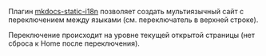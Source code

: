 
Плагин [mkdocs-static-i18n](https://ultrabug.github.io/mkdocs-static-i18n/) позволяет создать мультиязычный сайт с переключением между языками (см. переключатель в верхней строке).

Переключение происходит на уровне текущей открытой страницы (нет сброса к Home после переключения).